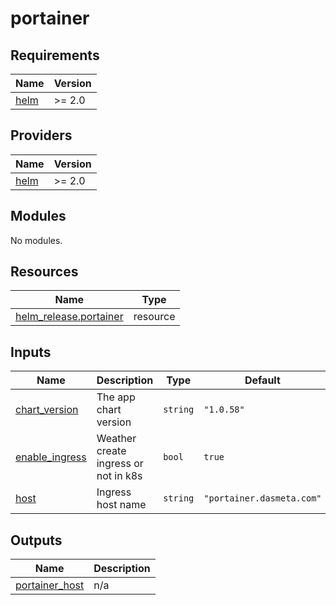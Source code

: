 # portainer

<!-- BEGINNING OF PRE-COMMIT-TERRAFORM DOCS HOOK -->
## Requirements

| Name | Version |
|------|---------|
| <a name="requirement_helm"></a> [helm](#requirement\_helm) | >= 2.0 |

## Providers

| Name | Version |
|------|---------|
| <a name="provider_helm"></a> [helm](#provider\_helm) | >= 2.0 |

## Modules

No modules.

## Resources

| Name | Type |
|------|------|
| [helm_release.portainer](https://registry.terraform.io/providers/hashicorp/helm/latest/docs/resources/release) | resource |

## Inputs

| Name | Description | Type | Default | Required |
|------|-------------|------|---------|:--------:|
| <a name="input_chart_version"></a> [chart\_version](#input\_chart\_version) | The app chart version | `string` | `"1.0.58"` | no |
| <a name="input_enable_ingress"></a> [enable\_ingress](#input\_enable\_ingress) | Weather create ingress or not in k8s | `bool` | `true` | no |
| <a name="input_host"></a> [host](#input\_host) | Ingress host name | `string` | `"portainer.dasmeta.com"` | no |

## Outputs

| Name | Description |
|------|-------------|
| <a name="output_portainer_host"></a> [portainer\_host](#output\_portainer\_host) | n/a |
<!-- END OF PRE-COMMIT-TERRAFORM DOCS HOOK -->
